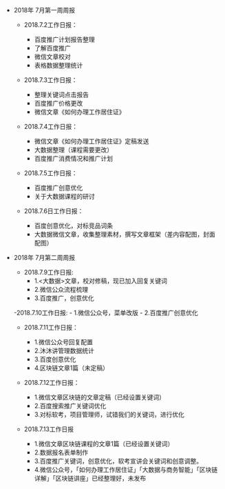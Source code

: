 - 2018年 7月第一周周报
    - 2018.7.2工作日报：
        - 百度推广计划报告整理
        - 了解百度推广
        - 微信文章校对
        - 表格数据整理统计

    - 2018.7.3工作日报：
        - 整理关键词点击报告
        - 百度推广价格更改
        - 微信文章《如何办理工作居住证》

    - 2018.7.4工作日报：
        - 微信文章《如何办理工作居住证》定稿发送
        - 大数据整理（课程需要更改）
        - 百度推广消费情况和推广计划

    - 2018.7.5工作日报：
        - 百度推广创意优化
        - 关于大数据课程的研讨

    - 2018.7.6日工作日报：
        - 百度创意优化，对标竞品词条
        - 大数据微信文章，收集整理素材，撰写文章框架（差内容配图，封面配图）

- 2018年 7月第二周周报
    - 2018.7.9工作日报:
         - 1.<大数据>文章，校对修稿，现已加入回复关键词
         - 2.微信公众流程梳理
         - 3.百度推广，创意优化

    -2018.7.10工作日报:
        - 1.微信公众号，菜单改版
        - 2.百度推广创意优化

    - 2018.7.11工作日报：
        - 1.微信公众号回复配置
        - 2.沐沐讲管理数据统计
        - 3.百度创意优化
        - 4.区块链文章1篇（未定稿）

    - 2018.7.12工作日报：
        - 1.微信文章区块链的文章定稿（已经设置关键词）
        - 2.百度搜索推广关键词优化
        - 3.对标软考，项目管理师，试错我们的关键词，进行优化

    - 2018.7.13工作日报
        - 1.微信文章区块链课程的文章1篇（已经设置关键词）
        - 2.数据报名表单制作
        - 3.百度推广关键词，创意优化，软考宣讲会关键词和创意调整。
        - 4.微信公众号，「如何办理工作居住证」「大数据与商务智能」「区块链详解」「区块链讲座」已经整理好，未发布   
        